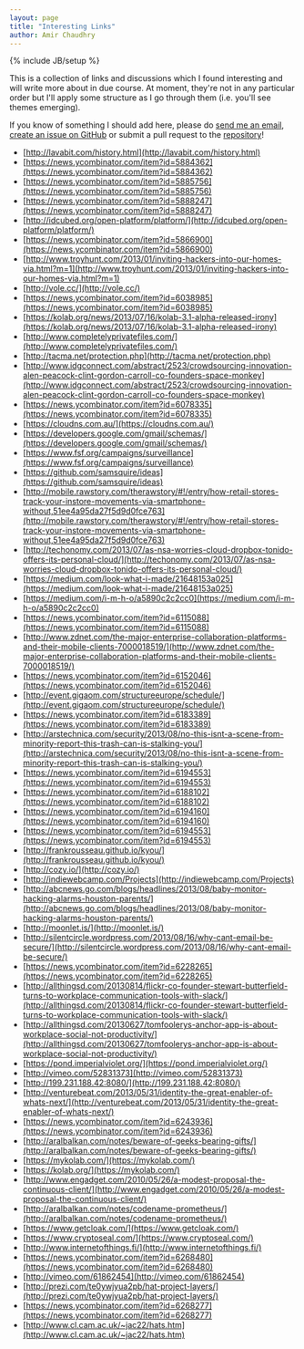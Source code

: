 ```yaml
---
layout: page
title: "Interesting Links"
author: Amir Chaudhry
---
```

{% include JB/setup %}

<div class="services-box">
    <div style="float: right; margin-left: 20px;" class="icon">
        <span class="icon-external-link"></span>
    </div>
</div>

This is a collection of links and discussions which I found interesting and will write more about in due course.  At moment, they're not in any particular order but I'll apply some structure as I go through them (i.e. you'll see themes emerging).

If you know of something I should add here, please do 
[send me an email][amir-email], 
[create an issue on GitHub][issue] or
submit a pull request to the [repository][]!

[amir-email]: mailto:amir@nymote.com?subject=New%20link%20to%20consider!
[issue]: https://github.com/nymote/nymote.github.io/issues/new
[repository]: https://github.com/nymote/nymote.github.io


- [http://lavabit.com/history.html](http://lavabit.com/history.html)
- [https://news.ycombinator.com/item?id=5884362](https://news.ycombinator.com/item?id=5884362)
- [https://news.ycombinator.com/item?id=5885756](https://news.ycombinator.com/item?id=5885756)
- [https://news.ycombinator.com/item?id=5888247](https://news.ycombinator.com/item?id=5888247)
- [http://idcubed.org/open-platform/platform/](http://idcubed.org/open-platform/platform/)
- [https://news.ycombinator.com/item?id=5866900](https://news.ycombinator.com/item?id=5866900)
- [http://www.troyhunt.com/2013/01/inviting-hackers-into-our-homes-via.html?m=1](http://www.troyhunt.com/2013/01/inviting-hackers-into-our-homes-via.html?m=1)
- [http://vole.cc/](http://vole.cc/)
- [https://news.ycombinator.com/item?id=6038985](https://news.ycombinator.com/item?id=6038985)
- [https://kolab.org/news/2013/07/16/kolab-3.1-alpha-released-irony](https://kolab.org/news/2013/07/16/kolab-3.1-alpha-released-irony)
- [http://www.completelyprivatefiles.com/](http://www.completelyprivatefiles.com/)
- [http://tacma.net/protection.php](http://tacma.net/protection.php)
- [http://www.idgconnect.com/abstract/2523/crowdsourcing-innovation-alen-peacock-clint-gordon-carroll-co-founders-space-monkey](http://www.idgconnect.com/abstract/2523/crowdsourcing-innovation-alen-peacock-clint-gordon-carroll-co-founders-space-monkey)
- [https://news.ycombinator.com/item?id=6078335](https://news.ycombinator.com/item?id=6078335)
- [https://cloudns.com.au/](https://cloudns.com.au/)
- [https://developers.google.com/gmail/schemas/](https://developers.google.com/gmail/schemas/)
- [https://www.fsf.org/campaigns/surveillance](https://www.fsf.org/campaigns/surveillance)
- [https://github.com/samsquire/ideas](https://github.com/samsquire/ideas)
- [http://mobile.rawstory.com/therawstory/#!/entry/how-retail-stores-track-your-instore-movements-via-smartphone-without,51ee4a95da27f5d9d0fce763](http://mobile.rawstory.com/therawstory/#!/entry/how-retail-stores-track-your-instore-movements-via-smartphone-without,51ee4a95da27f5d9d0fce763)
- [http://techonomy.com/2013/07/as-nsa-worries-cloud-dropbox-tonido-offers-its-personal-cloud/](http://techonomy.com/2013/07/as-nsa-worries-cloud-dropbox-tonido-offers-its-personal-cloud/)
- [https://medium.com/look-what-i-made/21648153a025](https://medium.com/look-what-i-made/21648153a025)
- [https://medium.com/i-m-h-o/a5890c2c2cc0](https://medium.com/i-m-h-o/a5890c2c2cc0)
- [https://news.ycombinator.com/item?id=6115088](https://news.ycombinator.com/item?id=6115088)
- [http://www.zdnet.com/the-major-enterprise-collaboration-platforms-and-their-mobile-clients-7000018519/](http://www.zdnet.com/the-major-enterprise-collaboration-platforms-and-their-mobile-clients-7000018519/)
- [https://news.ycombinator.com/item?id=6152046](https://news.ycombinator.com/item?id=6152046)
- [http://event.gigaom.com/structureeurope/schedule/](http://event.gigaom.com/structureeurope/schedule/)
- [https://news.ycombinator.com/item?id=6183389](https://news.ycombinator.com/item?id=6183389)
- [http://arstechnica.com/security/2013/08/no-this-isnt-a-scene-from-minority-report-this-trash-can-is-stalking-you/](http://arstechnica.com/security/2013/08/no-this-isnt-a-scene-from-minority-report-this-trash-can-is-stalking-you/)
- [https://news.ycombinator.com/item?id=6194553](https://news.ycombinator.com/item?id=6194553)
- [https://news.ycombinator.com/item?id=6188102](https://news.ycombinator.com/item?id=6188102)
- [https://news.ycombinator.com/item?id=6194160](https://news.ycombinator.com/item?id=6194160)
- [https://news.ycombinator.com/item?id=6194553](https://news.ycombinator.com/item?id=6194553)
- [http://frankrousseau.github.io/kyou/](http://frankrousseau.github.io/kyou/)
- [http://cozy.io/](http://cozy.io/)
- [http://indiewebcamp.com/Projects](http://indiewebcamp.com/Projects)
- [http://abcnews.go.com/blogs/headlines/2013/08/baby-monitor-hacking-alarms-houston-parents/](http://abcnews.go.com/blogs/headlines/2013/08/baby-monitor-hacking-alarms-houston-parents/)
- [http://moonlet.is/](http://moonlet.is/)
- [http://silentcircle.wordpress.com/2013/08/16/why-cant-email-be-secure/](http://silentcircle.wordpress.com/2013/08/16/why-cant-email-be-secure/)
- [https://news.ycombinator.com/item?id=6228265](https://news.ycombinator.com/item?id=6228265)
- [http://allthingsd.com/20130814/flickr-co-founder-stewart-butterfield-turns-to-workplace-communication-tools-with-slack/](http://allthingsd.com/20130814/flickr-co-founder-stewart-butterfield-turns-to-workplace-communication-tools-with-slack/)
- [http://allthingsd.com/20130627/tomfoolerys-anchor-app-is-about-workplace-social-not-productivity/](http://allthingsd.com/20130627/tomfoolerys-anchor-app-is-about-workplace-social-not-productivity/)
- [https://pond.imperialviolet.org/](https://pond.imperialviolet.org/)
- [http://vimeo.com/52831373](http://vimeo.com/52831373)
- [http://199.231.188.42:8080/](http://199.231.188.42:8080/)
- [http://venturebeat.com/2013/05/31/identity-the-great-enabler-of-whats-next/](http://venturebeat.com/2013/05/31/identity-the-great-enabler-of-whats-next/)
- [https://news.ycombinator.com/item?id=6243936](https://news.ycombinator.com/item?id=6243936)
- [http://aralbalkan.com/notes/beware-of-geeks-bearing-gifts/](http://aralbalkan.com/notes/beware-of-geeks-bearing-gifts/)
- [https://mykolab.com/](https://mykolab.com/)
- [https://kolab.org/](https://mykolab.com/)
- [http://www.engadget.com/2010/05/26/a-modest-proposal-the-continuous-client/](http://www.engadget.com/2010/05/26/a-modest-proposal-the-continuous-client/)
- [http://aralbalkan.com/notes/codename-prometheus/](http://aralbalkan.com/notes/codename-prometheus/)
- [https://www.getcloak.com/](https://www.getcloak.com/)
- [https://www.cryptoseal.com/](https://www.cryptoseal.com/)
- [http://www.internetofthings.fi/](http://www.internetofthings.fi/)
- [https://news.ycombinator.com/item?id=6268480](https://news.ycombinator.com/item?id=6268480)
- [http://vimeo.com/61862454](http://vimeo.com/61862454)
- [http://prezi.com/te0ywjyua2pb/hat-project-layers/](http://prezi.com/te0ywjyua2pb/hat-project-layers/)
- [https://news.ycombinator.com/item?id=6268277](https://news.ycombinator.com/item?id=6268277)
- [http://www.cl.cam.ac.uk/~jac22/hats.htm](http://www.cl.cam.ac.uk/~jac22/hats.htm)
